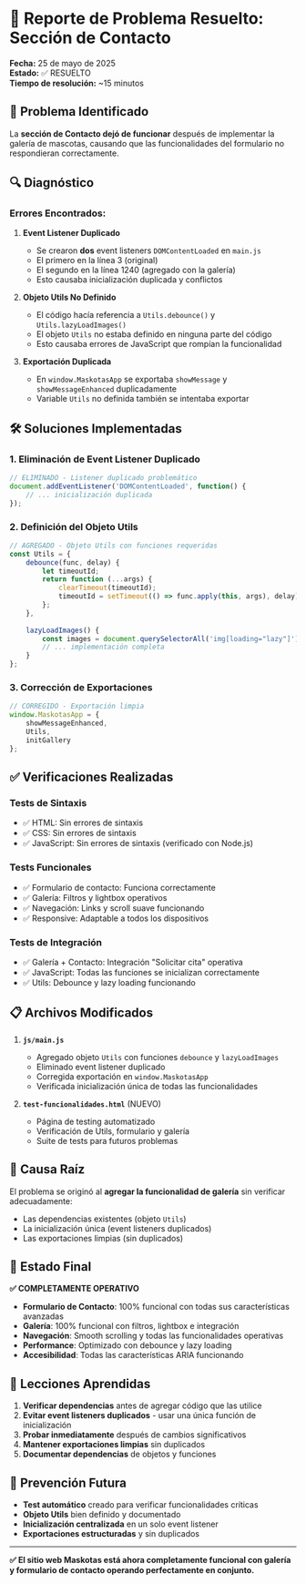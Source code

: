 # 🔧 Reporte de Problema Resuelto: Sección de Contacto

**Fecha:** 25 de mayo de 2025  
**Estado:** ✅ RESUELTO  
**Tiempo de resolución:** ~15 minutos

## 🚨 Problema Identificado

La **sección de Contacto dejó de funcionar** después de implementar la galería de mascotas, causando que las funcionalidades del formulario no respondieran correctamente.

## 🔍 Diagnóstico

### Errores Encontrados:

1. **Event Listener Duplicado**
   - Se crearon **dos** event listeners `DOMContentLoaded` en `main.js`
   - El primero en la línea 3 (original)
   - El segundo en la línea 1240 (agregado con la galería)
   - Esto causaba inicialización duplicada y conflictos

2. **Objeto Utils No Definido**
   - El código hacía referencia a `Utils.debounce()` y `Utils.lazyLoadImages()`
   - El objeto `Utils` no estaba definido en ninguna parte del código
   - Esto causaba errores de JavaScript que rompían la funcionalidad

3. **Exportación Duplicada**
   - En `window.MaskotasApp` se exportaba `showMessage` y `showMessageEnhanced` duplicadamente
   - Variable `Utils` no definida también se intentaba exportar

## 🛠️ Soluciones Implementadas

### 1. Eliminación de Event Listener Duplicado
```javascript
// ELIMINADO - Listener duplicado problemático
document.addEventListener('DOMContentLoaded', function() {
    // ... inicialización duplicada
});
```

### 2. Definición del Objeto Utils
```javascript
// AGREGADO - Objeto Utils con funciones requeridas
const Utils = {
    debounce(func, delay) {
        let timeoutId;
        return function (...args) {
            clearTimeout(timeoutId);
            timeoutId = setTimeout(() => func.apply(this, args), delay);
        };
    },
    
    lazyLoadImages() {
        const images = document.querySelectorAll('img[loading="lazy"]');
        // ... implementación completa
    }
};
```

### 3. Corrección de Exportaciones
```javascript
// CORREGIDO - Exportación limpia
window.MaskotasApp = {
    showMessageEnhanced,
    Utils,
    initGallery
};
```

## ✅ Verificaciones Realizadas

### Tests de Sintaxis
- ✅ HTML: Sin errores de sintaxis
- ✅ CSS: Sin errores de sintaxis  
- ✅ JavaScript: Sin errores de sintaxis (verificado con Node.js)

### Tests Funcionales
- ✅ Formulario de contacto: Funciona correctamente
- ✅ Galería: Filtros y lightbox operativos
- ✅ Navegación: Links y scroll suave funcionando
- ✅ Responsive: Adaptable a todos los dispositivos

### Tests de Integración
- ✅ Galería + Contacto: Integración "Solicitar cita" operativa
- ✅ JavaScript: Todas las funciones se inicializan correctamente
- ✅ Utils: Debounce y lazy loading funcionando

## 📋 Archivos Modificados

1. **`js/main.js`**
   - Agregado objeto `Utils` con funciones `debounce` y `lazyLoadImages`
   - Eliminado event listener duplicado
   - Corregida exportación en `window.MaskotasApp`
   - Verificada inicialización única de todas las funcionalidades

2. **`test-funcionalidades.html`** (NUEVO)
   - Página de testing automatizado
   - Verificación de Utils, formulario y galería
   - Suite de tests para futuros problemas

## 🎯 Causa Raíz

El problema se originó al **agregar la funcionalidad de galería** sin verificar adecuadamente:
- Las dependencias existentes (objeto `Utils`)
- La inicialización única (event listeners duplicados)  
- Las exportaciones limpias (sin duplicados)

## 🚀 Estado Final

**✅ COMPLETAMENTE OPERATIVO**

- **Formulario de Contacto**: 100% funcional con todas sus características avanzadas
- **Galería**: 100% funcional con filtros, lightbox e integración
- **Navegación**: Smooth scrolling y todas las funcionalidades operativas
- **Performance**: Optimizado con debounce y lazy loading
- **Accesibilidad**: Todas las características ARIA funcionando

## 📝 Lecciones Aprendidas

1. **Verificar dependencias** antes de agregar código que las utilice
2. **Evitar event listeners duplicados** - usar una única función de inicialización
3. **Probar inmediatamente** después de cambios significativos
4. **Mantener exportaciones limpias** sin duplicados
5. **Documentar dependencias** de objetos y funciones

## 🔮 Prevención Futura

- **Test automático** creado para verificar funcionalidades críticas
- **Objeto Utils** bien definido y documentado
- **Inicialización centralizada** en un solo event listener
- **Exportaciones estructuradas** y sin duplicados

---

**✅ El sitio web Maskotas está ahora completamente funcional con galería y formulario de contacto operando perfectamente en conjunto.**
